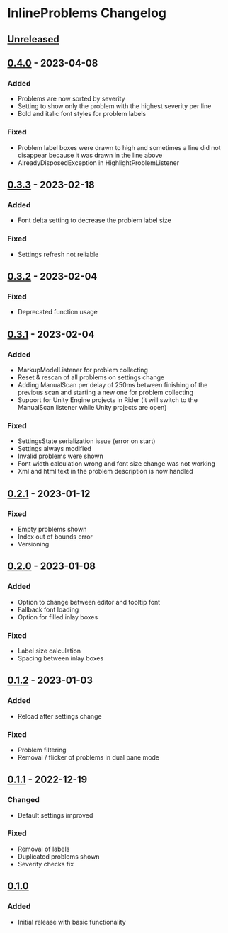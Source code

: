 <!-- Keep a Changelog guide -> https://keepachangelog.com -->

# InlineProblems Changelog

## [Unreleased]

## [0.4.0] - 2023-04-08

### Added
- Problems are now sorted by severity
- Setting to show only the problem with the highest severity per line
- Bold and italic font styles for problem labels

### Fixed
- Problem label boxes were drawn to high and sometimes a line did not disappear because it was drawn in the line above
- AlreadyDisposedException in HighlightProblemListener

## [0.3.3] - 2023-02-18

### Added
- Font delta setting to decrease the problem label size

### Fixed
- Settings refresh not reliable

## [0.3.2] - 2023-02-04

### Fixed
- Deprecated function usage

## [0.3.1] - 2023-02-04

### Added
- MarkupModelListener for problem collecting
- Reset & rescan of all problems on settings change
- Adding ManualScan per delay of 250ms between finishing of the previous scan and starting a new one for problem collecting
- Support for Unity Engine projects in Rider (it will switch to the ManualScan listener while Unity projects are open)

### Fixed
- SettingsState serialization issue (error on start)
- Settings always modified
- Invalid problems were shown
- Font width calculation wrong and font size change was not working
- Xml and html text in the problem description is now handled

## [0.2.1] - 2023-01-12

### Fixed
- Empty problems shown
- Index out of bounds error
- Versioning

## [0.2.0] - 2023-01-08

### Added
- Option to change between editor and tooltip font
- Fallback font loading
- Option for filled inlay boxes

### Fixed
- Label size calculation
- Spacing between inlay boxes

## [0.1.2] - 2023-01-03

### Added
- Reload after settings change

### Fixed
- Problem filtering
- Removal / flicker of problems in dual pane mode

## [0.1.1] - 2022-12-19

### Changed
- Default settings improved

### Fixed
- Removal of labels
- Duplicated problems shown
- Severity checks fix

## [0.1.0]

### Added
- Initial release with basic functionality

[Unreleased]: https://github.com/JetBrains/intellij-platform-plugin-template/compare/v0.4.0...HEAD

[0.4.0]: https://github.com/0verEngineer/InlineProblems/compare/v0.3.3...v0.4.0
[0.3.3]: https://github.com/0verEngineer/InlineProblems/compare/0.3.2...v0.3.3
[0.3.2]: https://github.com/0verEngineer/InlineProblems/compare/0.3.1...0.3.2
[0.3.1]: https://github.com/0verEngineer/InlineProblems/compare/0.2.1...0.3.1
[0.2.1]: https://github.com/0verEngineer/InlineProblems/compare/0.2.0...0.2.1
[0.2.0]: https://github.com/0verEngineer/InlineProblems/compare/0.1.2...0.2.0
[0.1.2]: https://github.com/0verEngineer/InlineProblems/compare/0.1.1...0.1.2
[0.1.1]: https://github.com/0verEngineer/InlineProblems/compare/0.1.0...0.1.1
[0.1.0]: https://github.com/0verEngineer/InlineProblems/commits
